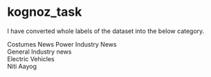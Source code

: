 # kognoz_task

I have converted whole labels of the dataset into the below category. 

Costumes News
Power Industry News      
General Industry news    
Electric Vehicles         
Niti Aayog   
